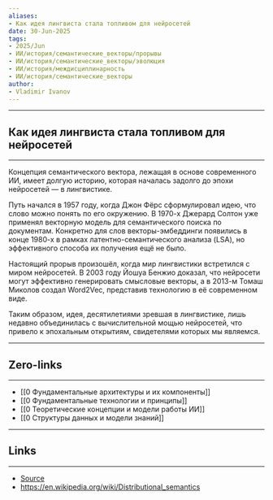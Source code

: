 ```yaml
---
aliases: 
- Как идея лингвиста стала топливом для нейросетей 
date: 30-Jun-2025
tags:
- 2025/Jun
- ИИ/история/семантические_векторы/прорывы
- ИИ/история/семантические_векторы/эволюция
- ИИ/история/междисциплинарность
- ИИ/история/семантические_векторы
author:
- Vladimir Ivanov
---
```

-----
##  Как идея лингвиста стала топливом для нейросетей 
-----
Концепция семантического вектора, лежащая в основе современного ИИ, имеет долгую историю, которая началась задолго до эпохи нейросетей — в лингвистике.

Путь начался в 1957 году, когда Джон Фёрс сформулировал идею, что слово можно понять по его окружению. В 1970-х Джерард Солтон уже применял векторную модель для семантического поиска по документам. Конкретно для слов векторы-эмбеддинги появились в конце 1980-х в рамках латентно-семантического анализа (LSA), но эффективного способа их получения ещё не было.

Настоящий прорыв произошёл, когда мир лингвистики встретился с миром нейросетей. В 2003 году Йошуа Бенжио доказал, что нейросети могут эффективно генерировать смысловые векторы, а в 2013-м Томаш Миколов создал Word2Vec, представив технологию в её современном виде.

Таким образом, идея, десятилетиями зревшая в лингвистике, лишь недавно объединилась с вычислительной мощью нейросетей, что привело к эпохальным открытиям, свидетелями которых мы являемся.

---
## Zero-links
---
- [[0 Фундаментальные архитектуры и их компоненты]]
- [[0 Фундаментальные технологии и принципы]]
- [[0 Теоретические концепции и модели работы ИИ]]
- [[0 Структуры данных и модели знаний]]

---
## Links
---
- [Source](https://t.me/turboproject/1757)
- https://en.wikipedia.org/wiki/Distributional_semantics